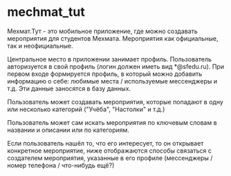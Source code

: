 # mechmat_tut

Мехмат.Тут - это мобильное приложение, где можно создавать мероприятия для студентов Мехмата. Мероприятия как официальные, так и неофициальные.

Центральное место в приложении занимает профиль. Пользователь авторизуется в свой профиль
(логин должен иметь вид *@sfedu.ru). При первом входе формируется профиль, в который можно добавить информацию о себе: любимые места / используемые мессенджеры и т.д. Эти данные заносятся в базу данных.

Пользователь может создавать мероприятия, которые попадают в одну или несколько категорий ("Учёба", "Настолки" и т.д.)

Пользователь может сам искать мероприятия по ключевым словам в названии и описании или по категориям.

Если пользователь нашёл то, что его интересует, то он открывает конкретное мероприятие, ниже отображаются способы связаться с создателем мероприятия, указанные в его профиле (мессенджеры / номер телефона / что-нибудь ещё?)